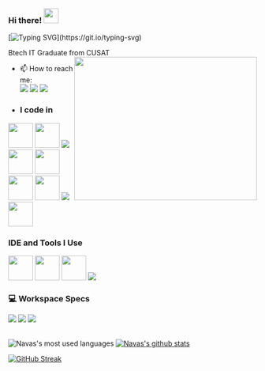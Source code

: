 ### Hi there! <img src="https://raw.githubusercontent.com/MartinHeinz/MartinHeinz/master/wave.gif" width="30px" height="30px"> 
[![Typing SVG](https://readme-typing-svg.herokuapp.com?size=24&width=600&lines=Welcome+To+Navas's+GitHub+Profile!)](https://git.io/typing-svg)

Btech IT Graduate from CUSAT
<img align="right" width="370" height="290" src="https://camo.githubusercontent.com/c1dcb74cc1c1835b1d716f5051499a2814c683c806b15f04b0eba492863703e9/68747470733a2f2f63646e2e6472696262626c652e636f6d2f75736572732f3733303730332f73637265656e73686f74732f363538313234332f6176656e746f2e676966">

- 📫 How to reach me: 
 <br/>[<img src="https://img.shields.io/badge/LinkedIn-0077B5?style=for-the-badge&logo=linkedin&logoColor=white" />](https://www.linkedin.com/in/muhammed-navas-358815221/)  [<img src="https://img.shields.io/badge/Instagram-E4405F?style=for-the-badge&logo=instagram&logoColor=white"/>](https://www.instagram.com/navas__muhammed/) 
 [<img src="https://img.shields.io/badge/-Hackerrank-2EC866?style=for-the-badge&logo=HackerRank&logoColor=white"/>](https://www.hackerrank.com/navas3444a3)
-  ### I code in
<img height="50" width="50" src="https://img.icons8.com/color/48/null/nextjs.png"/> <img height="50" width="50" src="https://img.icons8.com/offices/80/000000/react.png"/> <img src="https://img.icons8.com/color/48/000000/sass.png"/> <img height="50" width="50" src="https://img.icons8.com/color/344/c-programming.png" /> <img height="50" width="50" src="https://img.icons8.com/color/344/html-5--v1.png" /> <img height="50" width="50" src="https://img.icons8.com/color/344/css3.png" />  <img height="50" width="50" src="https://img.icons8.com/color/344/bootstrap.png" /> <img src="https://img.icons8.com/color/50/000000/python--v1.png"/>
<img height="50" width="50" src="https://img.icons8.com/color/344/javascript--v1.png"/>   

### IDE and Tools I Use
<img height="50" width="50" src="https://img.icons8.com/fluency/344/visual-studio-code-2019.png"/>    <img height="50" width="50" src="https://img.icons8.com/color/344/figma--v1.png"/>  <img height="50" width="50" src="https://img.icons8.com/fluency/344/sublime-text.png"/> <img src="https://img.icons8.com/color/48/000000/pycharm.png"/>

### 💻 Workspace Specs
<img src="https://img.shields.io/badge/NVIDIA-RTX2060-76B900?style=for-the-badge&logo=nvidia&logoColor=white"/>  <img src="https://img.shields.io/badge/Intel%20Core_i5_10300H-0071C5?style=for-the-badge&logo=intel&logoColor=white" /> <img src="https://img.shields.io/badge/Windows-0078D6?style=for-the-badge&logo=windows&logoColor=white)"/><br/> <br/>

![Navas's most used languages](https://github-readme-stats-sigma-five.vercel.app/api/top-langs/?username=Navas-Muhammed&theme=dark)    [![Navas's github stats](https://github-readme-stats-sigma-five.vercel.app/api?username=Navas-Muhammed&hide=issues,contribs&theme=dark)](https://github.com/NavasMuhammed/github-readme-stats) 

[![GitHub Streak](https://streak-stats.demolab.com?user=Navas-Muhammed&theme=merko)](https://git.io/streak-stats)
